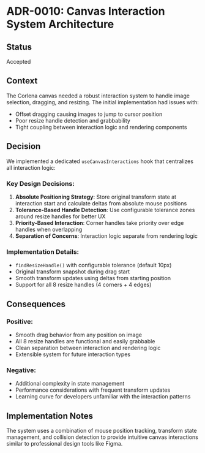 # ADR-0010: Canvas Interaction System Architecture

## Status
Accepted

## Context
The Corlena canvas needed a robust interaction system to handle image selection, dragging, and resizing. The initial implementation had issues with:
- Offset dragging causing images to jump to cursor position
- Poor resize handle detection and grabbability
- Tight coupling between interaction logic and rendering components

## Decision
We implemented a dedicated `useCanvasInteractions` hook that centralizes all interaction logic:

### Key Design Decisions:
1. **Absolute Positioning Strategy**: Store original transform state at interaction start and calculate deltas from absolute mouse positions
2. **Tolerance-Based Handle Detection**: Use configurable tolerance zones around resize handles for better UX
3. **Priority-Based Interaction**: Corner handles take priority over edge handles when overlapping
4. **Separation of Concerns**: Interaction logic separate from rendering logic

### Implementation Details:
- `findResizeHandle()` with configurable tolerance (default 10px)
- Original transform snapshot during drag start
- Smooth transform updates using deltas from starting position
- Support for all 8 resize handles (4 corners + 4 edges)

## Consequences

### Positive:
- Smooth drag behavior from any position on image
- All 8 resize handles are functional and easily grabbable  
- Clean separation between interaction and rendering logic
- Extensible system for future interaction types

### Negative:
- Additional complexity in state management
- Performance considerations with frequent transform updates
- Learning curve for developers unfamiliar with the interaction patterns

## Implementation Notes
The system uses a combination of mouse position tracking, transform state management, and collision detection to provide intuitive canvas interactions similar to professional design tools like Figma.
